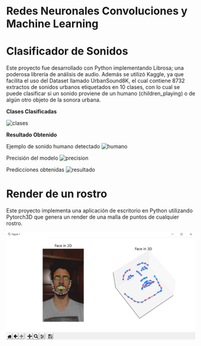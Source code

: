 # Redes Neuronales Convoluciones y Machine Learning

# Clasificador de Sonidos

Este proyecto fue desarrollado con Python implementando Librosa; una poderosa librería de análisis de audio. Además se utilizó Kaggle, ya que facilita el uso del Dataset llamado UrbanSound8K, el cual contiene 8732 extractos de sonidos urbanos etiquetados en 10 clases, con lo cual se puede clasificar si un sonido proviene de un humano (children_playing) o de algún otro objeto de la sonora urbana.

**Clases Clasificadas**

![clases](<./imagenes/clases.png>)

**Resultado Obtenido**

Ejemplo de sonido humano detectado
![humano](<./imagenes/humano.png>)

Precisión del modelo
![precision](<./imagenes/precision.png>)

Predicciones obtenidas
![resultado](<./imagenes/resultado.png>)

# Render de un rostro

Este proyecto implementa una aplicación de escritorio en Python utilizando Pytorch3D que genera un render de una malla de puntos de cualquier rostro.

![rostro](<./imagenes/rostro.png>)





